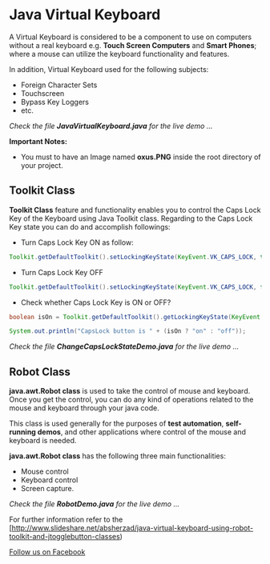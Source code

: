 # Java Virtual Keyboard
A Virtual Keyboard is considered to be a component to use on computers without a real keyboard e.g. **Touch Screen Computers** and **Smart Phones**; where a mouse can utilize the keyboard functionality and features.
 
In addition, Virtual Keyboard used for the following subjects:
 
- Foreign Character Sets
- Touchscreen
- Bypass Key Loggers
- etc.

*Check the file **JavaVirtualKeyboard.java** for the live demo ...*


**Important Notes:**

- You must to have an Image named **oxus.PNG** inside the root directory of your project.
  

## Toolkit Class
**Toolkit Class** feature and functionality enables you to control the Caps Lock Key of the Keyboard using Java Toolkit class. Regarding to the Caps Lock Key state you can do and accomplish followings:

- Turn Caps Lock Key ON as follow:

 ```java
 Toolkit.getDefaultToolkit().setLockingKeyState(KeyEvent.VK_CAPS_LOCK, true);
 ```

- Turn Caps Lock Key OFF

 ```java
 Toolkit.getDefaultToolkit().setLockingKeyState(KeyEvent.VK_CAPS_LOCK, false);
 ```

- Check whether Caps Lock Key is ON or OFF?

 ```java
 boolean isOn = Toolkit.getDefaultToolkit().getLockingKeyState(KeyEvent.VK_CAPS_LOCK);

 System.out.println("CapsLock button is " + (isOn ? "on" : "off"));
 ```

*Check the file **ChangeCapsLockStateDemo.java** for the live demo ...*
 
## Robot Class
**java.awt.Robot class** is used to take the control of mouse and keyboard. Once you get the control, you can do any kind of operations related to the mouse and keyboard through your java code. 

This class is used generally for the purposes of **test automation**, **self-running demos**, and other applications where control of the mouse and keyboard is needed.

**java.awt.Robot class** has the following three main functionalities:

- Mouse control
- Keyboard control
- Screen capture.

*Check the file **RobotDemo.java** for the live demo ...*


For further information refer to the [http://www.slideshare.net/absherzad/java-virtual-keyboard-using-robot-toolkit-and-jtogglebutton-classes)
 
[Follow us on Facebook](https://www.facebook.com/Oxus20)